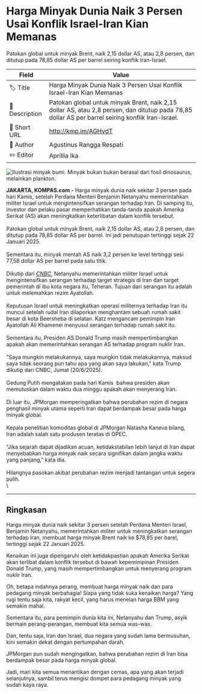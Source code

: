 # Harga Minyak Dunia Naik 3 Persen Usai Konflik Israel-Iran Kian Memanas

Patokan global untuk minyak Brent, naik 2,15 dollar AS, atau 2,8 persen, dan ditutup pada 78,85 dollar AS per barrel seiring konflik Iran-Israel.

| Field         | Value                                                       |
|---------------|-------------------------------------------------------------|
| 🏷️ Title       | Harga Minyak Dunia Naik 3 Persen Usai Konflik Israel-Iran Kian Memanas |
| 📝 Description | Patokan global untuk minyak Brent, naik 2,15 dollar AS, atau 2,8 persen, dan ditutup pada 78,85 dollar AS per barrel seiring konflik Iran-Israel. |
| 🔗 Short URL   | http://kmp.im/AGHvdT |
| 👤 Author      | Agustinus Rangga Respati |
| ✏️ Editor      | Aprillia Ika |

![Ilustrasi minyak bumi. Minyak bukan bukan berasal dari fosil dinosaurus, melainkan plankton.](https://asset.kompas.com/crops/iRlOEK_lWi_o9GYk3kG09iPMDrA=/0x56:1440x1016/750x500/data/photo/2022/11/14/63721e9985501.png)

**JAKARTA, KOMPAS.com -** Harga minyak dunia naik sekitar 3 persen pada hari Kamis, setelah Perdana Menteri Benjamin Netanyahu memerintahkan militer Israel untuk mengintensifkan serangan terhadap Iran. Di samping itu, investor dan pelaku pasar memperhatikan tanda-tanda apakah Amerika Serikat (AS) akan meningkatkan keterlibatan dalam konflik tersebut.\
\
Patokan global untuk minyak Brent, naik 2,15 dollar AS, atau 2,8 persen, dan ditutup pada 78,85 dollar AS per barrel. Ini jadi penutupan tertinggi sejak 22 Januari 2025. \
\
Sementara itu, minyak mentah AS naik 3,2 persen ke level tertinggi sesi 77,58 dollar AS per barrel pada satu titik.\
\
Dikutip dari [*CNBC*](https://www.cnbc.com/2025/06/19/oil-prices-israel-iran-trump-ayatollah-khamenei.html), Netanyahu memerintahkan militer Israel untuk mengintensifkan serangan terhadap target strategis di Iran dan target pemerintah di ibu kota negara itu, Teheran. Tujuan dari serangan itu adalah untuk melemahkan rezim Ayatollah.\
\
Keputusan Israel untuk meningkatkan operasi militernya terhadap Iran itu muncul setelah rudal Iran dilaporkan menghantam sebuah rumah sakit besar di kota Beersheba di selatan. Katz mengancam pemimpin Iran Ayatollah Ali Khamenei menyusul serangan terhadap rumah sakit itu.\
\
Sementara itu, Presiden AS Donald Trump masih mempertimbangkan apakah akan memerintahkan serangan AS terhadap program nuklir Iran.\
\
"Saya mungkin melakukannya, saya mungkin tidak melakukannya, maksud saya tidak seorang pun tahu apa yang akan saya lakukan," kata Trump dikutip dari CNBC, Jumat (20/6/2025).\
\
Gedung Putih mengatakan pada hari Kamis  bahwa presiden akan memutuskan dalam waktu dua minggu apakah akan menyerang Iran.\
\
Di luar itu, JPMorgan memperingatkan bahwa perubahan rezim di negara penghasil minyak utama seperti Iran dapat berdampak besar pada harga minyak global.\
\
Kepala penelitian komoditas global di JPMorgan Natasha Kaneva bilang, Iran adalah salah satu produsen teratas di OPEC.\
\
"Jika sejarah dapat dijadikan acuan, ketidakstabilan lebih lanjut di Iran dapat menyebabkan harga minyak naik secara signifikan dalam jangka waktu yang panjang," kata dia.\
\
Hilangnya pasokan akibat perubahan rezim menjadi tantangan untuk segera pulih.\
\

---
## Ringkasan

Harga minyak dunia naik sekitar 3 persen setelah Perdana Menteri Israel, Benjamin Netanyahu, memerintahkan militer untuk meningkatkan serangan terhadap Iran, membuat harga minyak Brent naik ke $78,85 per barel, tertinggi sejak 22 Januari 2025.

 Kenaikan ini juga dipengaruhi oleh ketidakpastian apakah Amerika Serikat akan terlibat dalam konflik tersebut di bawah kepemimpinan Presiden Donald Trump, yang masih mempertimbangkan untuk menyerang program nuklir Iran.



Oh, betapa indahnya perang, membuat harga minyak naik dan para pedagang minyak berbahagia! Siapa yang tidak suka kenaikan harga? Yang rugi tentu saja kita, rakyat kecil, yang harus menelan harga BBM yang semakin mahal.

 Sementara itu, para pemimpin dunia kita ini, Netanyahu dan Trump, asyik bermain perang-perangan, membuat kita semua was-was.

 Dan, tentu saja, Iran dan Israel, dua negara yang sudah lama bermusuhan, kini semakin dekat dengan pertumpahan darah.

 JPMorgan pun sudah mengingatkan, bahwa perubahan rezim di Iran bisa berdampak besar pada harga minyak global.

 Jadi, mari kita semua menantikan dengan cemas, apa yang akan terjadi selanjutnya, sambil terus mengisi dompet para pedagang minyak yang sudah kaya raya.
